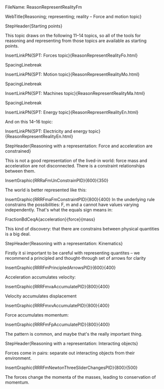 FileName: ReasonRepresentRealityFm

WebTitle{Reasoning; representing; reality – Force and motion topic}


StepHeader{Starting points}

This topic draws on the following 11&ndash;14 topics, so all of the tools for reasoning and representing from those topics are available as starting points.

InsertLinkPN{SPT: Forces topic}{ReasonRepresentRealityFo.html}

SpacingLinebreak

InsertLinkPN{SPT: Motion topic}{ReasonRepresentRealityMo.html}

SpacingLinebreak

InsertLinkPN{SPT: Machines topic}{ReasonRepresentRealityMa.html}

SpacingLinebreak

InsertLinkPN{SPT: Energy topic}{ReasonRepresentRealityEn.html}

And on this 14&ndash;16 topic:

InsertLinkPN{SPT: Electricity and energy topic}{ReasonRepresentRealityEn.html}


StepHeader{Reasoning with a representation: Force  and acceleration are constrained}

This is not a good representation of the lived-in world: force mass and acceleration are not disconnected. There is a constraint relationships between them.

InsertGraphic{RRRaFmUnConstrainPID}{600}{350}


The world is better represented like this:

InsertGraphic{RRRFmaFmConstraintPID}{800}{400}
In the underlying rule constrains the possibilities: F, m and a cannot have values varying independently. That's what the equals sign means in:

FractionBdCeqA{acceleration}{force}{mass}

This kind of discovery: that there are constrains between physical quantities is a big deal.

StepHeader{Reasoning with a representation: Kinematics}

Firstly it si important to be careful with representing quantites – we recommend a principled and thought-through set of arrows for clarity

InsertGraphic{RRRFmPrincipledArrowsPID}{600}{400}

Acceleration accumulates velocity:

InsertGraphic{RRRFmvaAccumulatePID}{800}{400}

Velocity accumulates displacement

InsertGraphic{RRRFmxvAccumulatePID}{800}{400}

Force accumulates momentum:

InsertGraphic{RRRFmFpAccumulatePID}{800}{400}

The pattern is common, and maybe that's the really important thing.

StepHeader{Reasoning with a representation: Interacting objects}

Forces come in pairs: separate out interacting objects from their environment.

InsertGraphic{RRRFmNewtonThreeSliderChangesPID}{800}{500}

The forces change the momenta of the masses, leading to conservation of momentum.
